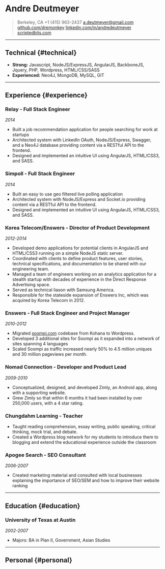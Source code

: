 # Andre Deutmeyer

> Berkeley, CA
> +1 (415) 963-2437
> [a.deutmeyer@gmail.com](a.deutmeyer@gmail.com)
> [github.com/dremonkey](github.com/dremonkey)
> [linkedin.com/in/andredeutmeyer](linkedin.com/in/andredeutmeyer)
> [scriptedbits.com](scriptedbits.com)

------

## Technical {#technical}

- **Strong:** Javascript, NodeJS/ExpressJS, AngularJS, BackboneJS, Jquery, PHP, Wordpress, HTML/CSS/SASS
- **Experienced:** Neo4J, MongoDB, MySQL, GIT

------

## Experience {#experience}

### Relay - Full Stack Engineer
*2014*

- Built a job recommendation application for people searching for work at startups
- Architected system with LinkedIn OAuth, NodeJS/Express, Swagger, and a Neo4J database providing content via a RESTful API to the frontend.
- Designed and implemented an intuitive UI using AngularJS, HTML/CSS3, and SASS.

### Simpoll - Full Stack Engineer
*2014*

- Built an easy to use geo filtered live polling application
- Architected system with NodeJS/Express and Socket.io providing content via a RESTful API to the frontend.
- Designed and implemented an intuitive UI using AngularJS, HTML/CSS3, and SASS.

### Korea Telecom/Enswers - Director of Product Development
*2012-2014*

- Developed demo applications for potential clients in AngularJS and HTML/CSS3 running on a simple NodeJS static server.
- Coordinated with clients to define product features, user stories, technical specifications, and documentation to be shared with our engineering team.
- Managed a team of engineers working on an analytics application for a stealth startup with decades of experience in the Direct Response Advertising space.
- Served as technical liason with Samsung America.
- Responsible for the stateside expansion of Enswers Inc, which was acquired by Korea Telecom in 2012.

### Enswers - Full Stack Engineer and Project Manager
*2010-2012*

- Migrated [soompi.com](Soompi) codebase from Kohana to Wordpress.
- Developed 3 additional sites for Soompi as it expanded into a network of sites spanning 4 languages
- Scaled Soompi as traffic increased nearly 50% to 4.5 million uniques and 30 million pageviews per month.

### Nomad Connection - Developer and Product Lead
*2009-2010*

- Conceptualized, designed, and developed Zimly, an Android app, along with a supporting website. 
- Grew Zimly so that within 6 months it had been installed by over 250,000 users, with a 4 star rating.

### Chungdahm Learning - Teacher

- Taught reading comprehension, essay writing, public speaking, critical thinking, mock trial, and debate.
- Created a Wordpress blog network for my students to introduce them to blogging and extend the educational experience outside the classroom

### Apogee Search - SEO Consultant
*2006-2007*

- Created marketing material and consulted with local businesses explaining the importance of SEO/SEM and how to improve their website ranking


------

## Education {#education}

### University of Texas at Austin
*2002-2007*

- Majors: BA in Plan II, Government, Asian Studies

------

## Personal {#personal}

